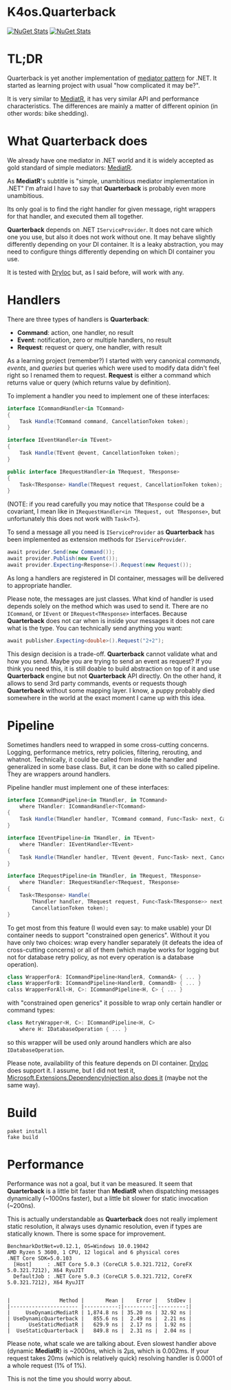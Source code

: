# K4os.Quarterback

[![NuGet Stats](https://img.shields.io/nuget/v/K4os.Quarterback.svg?label=K4os.Quarterback&logo=nuget)](https://www.nuget.org/packages/K4os.Quarterback)
[![NuGet Stats](https://img.shields.io/nuget/v/K4os.Quarterback.Abstractions.svg?label=K4os.Quarterback.Abstractions&logo=nuget)](https://www.nuget.org/packages/K4os.Quarterback.Abstractions)

# TL;DR

Quarterback is yet another implementation of 
[mediator pattern](https://en.wikipedia.org/wiki/Mediator_pattern) for .NET.
It started as learning project with usual "how complicated it may be?".

It is very similar to [MediatR](https://github.com/jbogard/MediatR), 
it has very similar API and performance characteristics.
The differences are mainly a matter of different opinion (in other words: bike shedding).

# What Quarterback does

We already have one mediator in .NET world and it is widely accepted as gold standard of simple mediators: 
[MediatR](https://github.com/jbogard/MediatR).

As **MediatR**'s subtitle is "simple, unambitious mediator implementation in .NET" I'm afraid 
I have to say that **Quarterback** is probably even more unambitious. 

Its only goal is to find the right handler for given message, right wrappers for that handler, 
and executed them all together. 

**Quarterback** depends on .NET `IServiceProvider`. It does not care which one you use, 
but also it does not work without one. It may behave slightly differently depending on your 
DI container. It is a leaky abstraction, you may need to configure things differently 
depending on which DI container you use. 

It is tested with [DryIoc](https://github.com/dadhi/DryIoc) but, as I said before, will work with any.

# Handlers

There are three types of handlers is **Quarterback**:

* **Command**: action, one handler, no result 
* **Event**: notification, zero or multiple handlers, no result
* **Request**: request or query, one handler, with result

As a learning project (remember?) I started with very canonical *commands*, *events*, and *queries* 
but queries which were used to modify data didn't feel right so I renamed them to request.
**Request** is either a command which returns value or query (which returns value by definition).

To implement a handler you need to implement one of these interfaces:

```c#
interface ICommandHandler<in TCommand>
{
    Task Handle(TCommand command, CancellationToken token);
}

interface IEventHandler<in TEvent>
{
    Task Handle(TEvent @event, CancellationToken token);
}

public interface IRequestHandler<in TRequest, TResponse>
{
    Task<TResponse> Handle(TRequest request, CancellationToken token);
}
```

(NOTE: if you read carefully you may notice that `TResponse` could be a covariant, 
I mean like in `IRequestHandler<in TRequest, out TResponse>`, but unfortunately this does 
not work with `Task<T>`).

To send a message all you need is `IServiceProvider` as **Quarterback** has been implemented
as extension methods for `IServiceProvider`.

```c#
await provider.Send(new Command());
await provider.Publish(new Event());
await provider.Expecting<Response>().Request(new Request()); 
```

As long a handlers are registered in DI container, messages will be delivered to appropriate handler.

Please note, the messages are just classes. What kind of handler is used depends solely on the method
which was used to send it. There are no `ICommand`, or `IEvent` or `IRequest<TResponse>` interfaces.
Because **Quarterback** does not car when is inside your messages it does not care what is the type.
You can technically send anything you want:

```c#
await publisher.Expecting<double>().Request("2+2");
```

This design decision is a trade-off. **Quarterback** cannot validate what and how you send.
Maybe you are trying to send an event as request? If you think you need this, it is still 
doable to build abstraction on top of it and use **Quarterback** engine but not **Quarterback** 
API directly. On the other hand, it allows to send 3rd party commands, events or requests though
**Quarterback** without some mapping layer. I know, a puppy probably died somewhere in the world
at the exact moment I came up with this idea.

# Pipeline

Sometimes handlers need to wrapped in some cross-cutting concerns. Logging, performance metrics, 
retry policies, filtering, rerouting, and whatnot. Technically, it could be called from inside 
the handler and generalized in some base class. 
But, it can be done with so called pipeline. They are wrappers around handlers.

Pipeline handler must implement one of these interfaces:

```c#
interface ICommandPipeline<in THandler, in TCommand>
    where THandler: ICommandHandler<TCommand>
{
    Task Handle(THandler handler, TCommand command, Func<Task> next, CancellationToken token);
}

interface IEventPipeline<in THandler, in TEvent>
    where THandler: IEventHandler<TEvent>
{
    Task Handle(THandler handler, TEvent @event, Func<Task> next, CancellationToken token);
}

interface IRequestPipeline<in THandler, in TRequest, TResponse>
    where THandler: IRequestHandler<TRequest, TResponse>
{
    Task<TResponse> Handle(
        THandler handler, TRequest request, Func<Task<TResponse>> next,
        CancellationToken token);
}
```

To get most from this feature (I would even say: to make usable) your DI container
needs to support "constrained open generics".
Without it you have only two choices: wrap every handler separately 
(it defeats the idea of cross-cutting concerns) or all of them (which maybe works for logging
but not for database retry policy, as not every operation is a database operation).  

```c#
class WrapperForA: ICommandPipeline<HandlerA, CommandA> { ... }
class WrapperForB: ICommandPipeline<HandlerB, CommandB> { ... }
calss WrapperForAll<H, C>: ICommandPipeline<H, C> { ... }
```

with "constrained open generics" it possible to wrap only certain handler or command types:

```c#
class RetryWrapper<H, C>: ICommandPipeline<H, C> 
    where H: IDatabaseOperation { ... }
```

so this wrapper will be used only around handlers which are also `IDatabaseOperation`.

Please note, availability of this feature depends on DI container. 
[DryIoc](https://github.com/dadhi/DryIoc) does support it. I assume, but I did not test it,
[Microsoft.Extensions.DependencyInjection also does it](https://jimmybogard.com/constrained-open-generics-support-merged-in-net-core-di-container/)
(maybe not the same way).


# Build

```shell
paket install
fake build
```

# Performance

Performance was not a goal, but it van be measured.
It seem that **Quarterback** is a little bit faster than **MediatR** when 
dispatching messages dynamically (~1000ns faster), but a little bit slower 
for static invocation (~200ns).

This is actually understandable as **Quarterback** does not really implement 
static resolution, it always uses dynamic resolution, even if types are statically known.
There is some space for improvement.

```
BenchmarkDotNet=v0.12.1, OS=Windows 10.0.19042
AMD Ryzen 5 3600, 1 CPU, 12 logical and 6 physical cores
.NET Core SDK=5.0.103
  [Host]     : .NET Core 5.0.3 (CoreCLR 5.0.321.7212, CoreFX 5.0.321.7212), X64 RyuJIT
  DefaultJob : .NET Core 5.0.3 (CoreCLR 5.0.321.7212, CoreFX 5.0.321.7212), X64 RyuJIT


|                Method |       Mean |    Error |   StdDev |
|---------------------- |-----------:|---------:|---------:|
|     UseDynamicMediatR | 1,874.8 ns | 35.20 ns | 32.92 ns |
| UseDynamicQuarterback |   855.6 ns |  2.49 ns |  2.21 ns |
|      UseStaticMediatR |   629.9 ns |  2.17 ns |  1.92 ns |
|  UseStaticQuarterback |   849.8 ns |  2.31 ns |  2.04 ns |
```

Please note, what scale we are talking about. 
Even slowest handler above (dynamic **MediatR**) is ~2000ns, which is 2μs, which is 0.002ms. 
If your request takes 20ms (which is relatively quick) resolving handler is 0.0001 of a 
whole request (1% of 1%).

This is not the time you should worry about.
